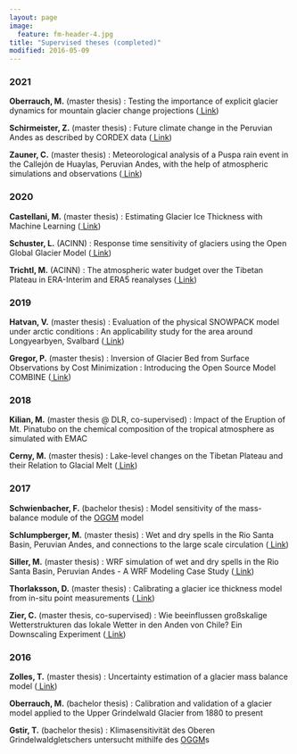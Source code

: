 ```yaml
---
layout: page
image:
  feature: fm-header-4.jpg
title: "Supervised theses (completed)"
modified: 2016-05-09
---
```


### 2021

**Oberrauch, M.** (master thesis)
: Testing the importance of explicit glacier dynamics for mountain glacier change projections ([<i class="fa fa-file-pdf-o" aria-hidden="true"></i> Link](https://diglib.uibk.ac.at/ulbtirolhs/content/titleinfo/5878449))

**Schirmeister, Z.** (master thesis)
: Future climate change in the Peruvian Andes as described by CORDEX data ([<i class="fa fa-file-pdf-o" aria-hidden="true"></i> Link](https://diglib.uibk.ac.at/ulbtirolhs/content/titleinfo/5884055))

**Zauner, C.** (master thesis)
: Meteorological analysis of a Puspa rain event in the Callejón de Huaylas, Peruvian Andes, with the help of atmospheric simulations and observations ([<i class="fa fa-file-pdf-o" aria-hidden="true"></i> Link](https://diglib.uibk.ac.at/ulbtirolhs/content/titleinfo/5548678))

### 2020

**Castellani, M.** (master thesis)
: Estimating Glacier Ice Thickness with Machine Learning ([<i class="fa fa-file-pdf-o" aria-hidden="true"></i> Link](https://diglib.uibk.ac.at/urn:nbn:at:at-ubi:1-60115))

**Schuster, L.** (ACINN)
: Response time sensitivity of glaciers using the Open Global Glacier Model ([<i class="fa fa-file-pdf-o" aria-hidden="true"></i> Link](https://diglib.uibk.ac.at/ulbtirolhs/content/titleinfo/4864453))

**Trichtl, M.** (ACINN)
: The atmospheric water budget over the Tibetan Plateau in ERA-Interim and ERA5 reanalyses ([<i class="fa fa-file-pdf-o" aria-hidden="true"></i> Link](https://diglib.uibk.ac.at/ulbtirolhs/content/titleinfo/4888002))

### 2019

**Hatvan, V.** (master thesis)
: Evaluation of the physical SNOWPACK model under arctic conditions : An applicability study for the area around Longyearbyen, Svalbard ([<i class="fa fa-file-pdf-o" aria-hidden="true"></i> Link](http://diglib.uibk.ac.at/ulbtirolhs/content/titleinfo/3584652))

**Gregor, P.** (master thesis)
: Inversion of Glacier Bed from Surface Observations by Cost Minimization : Introducing the Open Source Model COMBINE ([<i class="fa fa-file-pdf-o" aria-hidden="true"></i> Link](http://diglib.uibk.ac.at/ulbtirolhs/content/titleinfo/3086935))

### 2018

**Kilian, M.** (master thesis @ DLR, co-supervised)
: Impact of the Eruption of Mt. Pinatubo on the chemical composition of the tropical atmosphere as simulated with EMAC

**Cerny, M.** (master thesis)
: Lake-level changes on the Tibetan Plateau and their Relation to Glacial Melt ([<i class="fa fa-file-pdf-o" aria-hidden="true"></i> Link](http://diglib.uibk.ac.at/ulbtirolhs/content/titleinfo/2347464))

### 2017

**Schwienbacher, F.** (bachelor thesis)
: Model sensitivity of the mass-balance module of the [OGGM](http://oggm.org/) model

**Schlumpberger, M.** (master thesis)
: Wet and dry spells in the Rio Santa Basin, Peruvian Andes, and connections to the large scale circulation ([<i class="fa fa-file-pdf-o" aria-hidden="true"></i> Link](http://diglib.uibk.ac.at/urn:nbn:at:at-ubi:1-6985))

**Siller, M.** (master thesis)
: WRF simulation of wet and dry spells in the Rio Santa Basin, Peruvian Andes - A WRF Modeling Case Study ([<i class="fa fa-file-pdf-o" aria-hidden="true"></i> Link](http://diglib.uibk.ac.at/urn:nbn:at:at-ubi:1-7816))

**Thorlaksson, D.** (master thesis)
: Calibrating a glacier ice thickness model from in-situ point measurements ([<i class="fa fa-file-pdf-o" aria-hidden="true"></i> Link](http://diglib.uibk.ac.at/urn:nbn:at:at-ubi:1-7259))

**Zier, C.** (master thesis, co-supervised)
: Wie beeinflussen großskalige Wetterstrukturen das lokale Wetter in den Anden von Chile? Ein Downscaling Experiment ([<i class="fa fa-file-pdf-o" aria-hidden="true"></i> Link](http://diglib.uibk.ac.at/urn:nbn:at:at-ubi:1-7092))


### 2016

**Zolles, T.** (master thesis)
: Uncertainty estimation of a glacier mass balance model ([<i class="fa fa-file-pdf-o" aria-hidden="true"></i> Link](http://diglib.uibk.ac.at/urn:nbn:at:at-ubi:1-5240))

**Oberrauch, M.** (bachelor thesis)
: Calibration and validation of a glacier model applied to the Upper Grindelwald Glacier from 1880 to present

**Gstir, T.**  (bachelor thesis)
: Klimasensitivität des Oberen Grindelwaldgletschers untersucht mithilfe des [OGGM](http://oggm.org/)s
